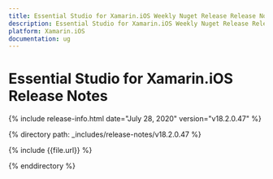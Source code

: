 ```yaml
---
title: Essential Studio for Xamarin.iOS Weekly Nuget Release Release Notes  
description: Essential Studio for Xamarin.iOS Weekly Nuget Release Release Notes  
platform: Xamarin.iOS
documentation: ug
---
```


# Essential Studio for Xamarin.iOS  Release Notes  

{% include release-info.html date="July 28, 2020"  version="v18.2.0.47" %} 


{% directory path: _includes/release-notes/v18.2.0.47 %}

{% include {{file.url}} %}

{% enddirectory %}